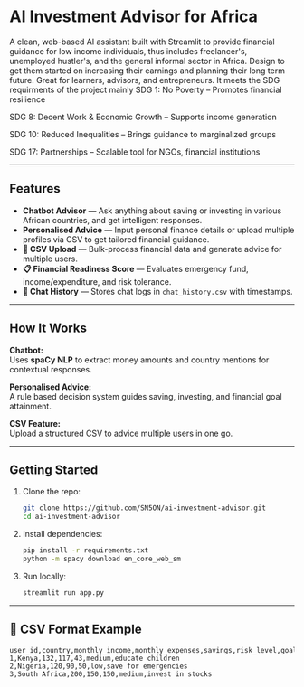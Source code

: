 # AI Investment Advisor for Africa

A clean, web-based AI assistant built with Streamlit to provide financial guidance for low income individuals, thus includes freelancer's, unemployed hustler's, and the general informal sector in Africa. Design to get them started on increasing their earnings and planning their long term future. Great for learners, advisors, and entrepreneurs.
It meets the SDG requirments of the project mainly SDG 1: No Poverty – Promotes financial resilience

SDG 8: Decent Work & Economic Growth – Supports income generation

SDG 10: Reduced Inequalities – Brings guidance to marginalized groups

SDG 17: Partnerships – Scalable tool for NGOs, financial institutions

---

##  Features

- **Chatbot Advisor** — Ask anything about saving or investing in various African countries, and get intelligent responses.
- **Personalised Advice** — Input personal finance details or upload multiple profiles via CSV to get tailored financial guidance.
- **📂 CSV Upload** — Bulk-process financial data and generate advice for multiple users.
- **📋 Financial Readiness Score** — Evaluates emergency fund, income/expenditure, and risk tolerance.
- **💾 Chat History** — Stores chat logs in `chat_history.csv` with timestamps.

---

##  How It Works

**Chatbot:**  
Uses **spaCy NLP** to extract money amounts and country mentions for contextual responses.

**Personalised Advice:**  
A rule based decision system guides saving, investing, and financial goal attainment.

**CSV Feature:**  
Upload a structured CSV to advice multiple users in one go.

---

##  Getting Started

1. Clone the repo:
    ```bash
    git clone https://github.com/SN5ON/ai-investment-advisor.git
    cd ai-investment-advisor
    ```
2. Install dependencies:
    ```bash
    pip install -r requirements.txt
    python -m spacy download en_core_web_sm
    ```
3. Run locally:
    ```bash
    streamlit run app.py
    ```

---

## 📂 CSV Format Example

```csv
user_id,country,monthly_income,monthly_expenses,savings,risk_level,goal
1,Kenya,132,117,43,medium,educate children
2,Nigeria,120,90,50,low,save for emergencies
3,South Africa,200,150,150,medium,invest in stocks
